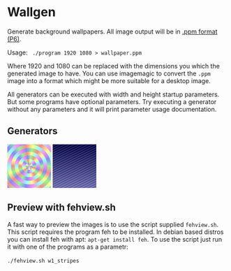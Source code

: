 Wallgen
=======

Generate background wallpapers.
All image output will be in [.ppm format (P6)](https://en.wikipedia.org/wiki/Netpbm_format).

Usage: ` ./program 1920 1080 > wallpaper.ppm`

Where 1920 and 1080 can be replaced with the dimensions you which the generated image to have.
You can use imagemagic to convert the `.ppm` image into a format which might be more suitable for a desktop image.

All generators can be executed with width and height startup parameters.
But some programs have optional parameters.
Try executing a generator without any parameters and it will print parameter usage documentation.

Generators
----------

![w0_colorcircle](samples/w0_colorcircle.jpg)
![w1_stripes](samples/w1_stripes.jpg)

Preview with fehview.sh
-----------------------
A fast way to preview the images is to use the script supplied `fehview.sh`.
This script requires the program feh to be installed.
In debian based distros you can install feh with apt: `apt-get install feh`.
To use the script just run it with one of the programs as a parametr:

`./fehview.sh w1_stripes`

